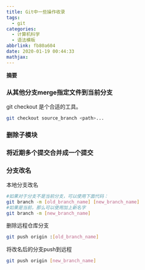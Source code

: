 ```yaml
---
title: Git中一些操作收录
tags:
  - git
categories:
  - 计算机科学
  - 语法模板
abbrlink: fb80a604
date: 2020-01-19 00:44:33
mathjax:
---
```

**摘要**
<!--more-->

### 

### 从其他分支merge指定文件到当前分支

git checkout 是个合适的工具。

```bash
git checkout source_branch <path>...
```

### 删除子模块

### 将近期多个提交合并成一个提交

### 分支改名

本地分支改名

```bash
#如果对于分支不是当前分支，可以使用下面代码：
git branch -m [old_branch_name] [new_branch_name]
#如果是当前，那么可以使用加上新名字
git branch -m [new_branch_name]
```

删除远程仓库分支

```bash
git push origin :[old_branch_name]
```

将改名后的分支push到远程

```bash
git push origin [new_branch_name]
```

